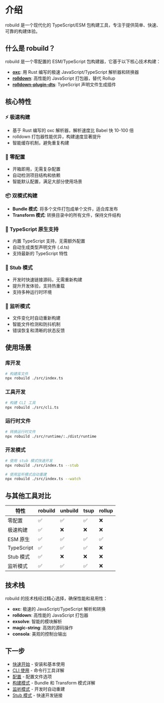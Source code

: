 # 介绍

robuild 是一个现代化的 TypeScript/ESM 包构建工具，专注于提供简单、快速、可靠的构建体验。

## 什么是 robuild？

robuild 是一个零配置的 ESM/TypeScript 包构建器，它基于以下核心技术构建：

- **[oxc](https://oxc.rs/)**: 用 Rust 编写的极速 JavaScript/TypeScript 解析器和转换器
- **[rolldown](https://rolldown.rs/)**: 高性能的 JavaScript 打包器，替代 Rollup
- **[rolldown-plugin-dts](https://github.com/sxzz/rolldown-plugin-dts)**: TypeScript 声明文件生成插件

## 核心特性

### ⚡ 极速构建
- 基于 Rust 编写的 oxc 解析器，解析速度比 Babel 快 10-100 倍
- rolldown 打包器性能优异，构建速度显著提升
- 智能缓存机制，避免重复构建

### 🎯 零配置
- 开箱即用，无需复杂配置
- 自动检测项目结构和依赖
- 智能默认配置，满足大部分使用场景

### 📦 双模式构建
- **Bundle 模式**: 将多个文件打包成单个文件，适合库发布
- **Transform 模式**: 转换目录中的所有文件，保持文件结构

### 🔧 TypeScript 原生支持
- 内置 TypeScript 支持，无需额外配置
- 自动生成类型声明文件 (.d.ts)
- 支持最新的 TypeScript 特性

### 🚀 Stub 模式
- 开发时快速链接源码，无需重新构建
- 提升开发体验，支持热重载
- 支持多种运行时环境

### 👀 监听模式
- 文件变化时自动重新构建
- 智能文件检测和防抖机制
- 错误恢复和清晰的状态反馈

## 使用场景

### 库开发
```bash
# 构建库文件
npx robuild ./src/index.ts
```

### 工具开发
```bash
# 构建 CLI 工具
npx robuild ./src/cli.ts
```

### 运行时文件
```bash
# 转换运行时文件
npx robuild ./src/runtime/:./dist/runtime
```

### 开发模式
```bash
# 使用 stub 模式快速开发
npx robuild ./src/index.ts --stub

# 使用监听模式自动重建
npx robuild ./src/index.ts --watch
```

## 与其他工具对比

| 特性 | robuild | unbuild | tsup | rollup |
|------|---------|---------|------|--------|
| 零配置 | ✅ | ✅ | ✅ | ❌ |
| 极速构建 | ✅ | ❌ | ❌ | ❌ |
| ESM 原生 | ✅ | ✅ | ✅ | ✅ |
| TypeScript | ✅ | ✅ | ✅ | ❌ |
| Stub 模式 | ✅ | ❌ | ❌ | ❌ |
| 监听模式 | ✅ | ✅ | ✅ | ❌ |

## 技术栈

robuild 的技术栈经过精心选择，确保性能和易用性：

- **oxc**: 极速的 JavaScript/TypeScript 解析和转换
- **rolldown**: 高性能的 JavaScript 打包器
- **exsolve**: 智能的模块解析
- **magic-string**: 高效的源码操作
- **consola**: 美观的控制台输出

## 下一步

- [快速开始](./getting-started.md) - 安装和基本使用
- [CLI 使用](./cli.md) - 命令行工具详解
- [配置](./configuration.md) - 配置文件选项
- [构建模式](./build-modes.md) - Bundle 和 Transform 模式详解
- [监听模式](./watch-mode.md) - 开发时自动重建
- [Stub 模式](./stub-mode.md) - 快速开发链接
